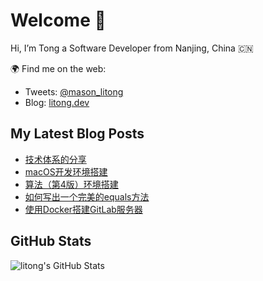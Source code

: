 # Welcome 👋

Hi, I’m Tong a Software Developer from Nanjing, China 🇨🇳

🌍 Find me on the web:

- Tweets: [@mason_litong](https://twitter.com/mason_litong)
- Blog: [litong.dev](https://litong.dev)

## My Latest Blog Posts

<!-- BLOG-POST-LIST:START -->
- [技术体系的分享](https://litong.dev/java/%E6%8A%80%E6%9C%AF%E4%BD%93%E7%B3%BB%E7%9A%84%E5%88%86%E4%BA%AB/)
- [macOS开发环境搭建](https://litong.dev/macOS-%E5%BC%80%E5%8F%91%E7%8E%AF%E5%A2%83%E6%90%AD%E5%BB%BA/)
- [算法（第4版）环境搭建](https://litong.dev/algorithms/%E5%A6%82%E4%BD%95%E9%83%A8%E7%BD%B2%E7%AE%97%E6%B3%95-%E7%AC%AC4%E7%89%88-%E4%BB%A3%E7%A0%81%E7%8E%AF%E5%A2%83/)
- [如何写出一个完美的equals方法](https://litong.dev/java/%E5%A6%82%E4%BD%95%E5%86%99%E5%87%BA%E4%B8%80%E4%B8%AA%E5%AE%8C%E7%BE%8E%E7%9A%84equals%E6%96%B9%E6%B3%95/)
- [使用Docker搭建GitLab服务器](https://litong.dev/server/%E4%BD%BF%E7%94%A8Docker%E6%90%AD%E5%BB%BAGitLab%E6%9C%8D%E5%8A%A1%E5%99%A8/)
<!-- BLOG-POST-LIST:END -->

## GitHub Stats

 ![litong's GitHub Stats](https://github-readme-stats.vercel.app/api?username=litong&count_private=true&hide_title=true&show_icons=true&show_icons=true&theme=dark)

<!--
**litong/litong** is a ✨ _special_ ✨ repository because its `README.md` (this file) appears on your GitHub profile.

Here are some ideas to get you started:

- 🔭 I’m currently working on ...
- 🌱 I’m currently learning ...
- 👯 I’m looking to collaborate on ...
- 🤔 I’m looking for help with ...
- 💬 Ask me about ...
- 📫 How to reach me: ...
- 😄 Pronouns: ...
- ⚡ Fun fact: ...
-->
